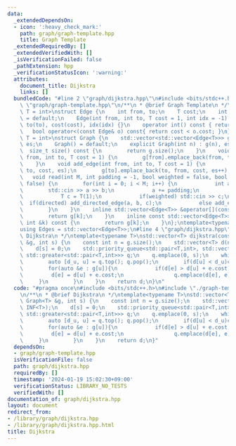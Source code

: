 ```yaml
---
data:
  _extendedDependsOn:
  - icon: ':heavy_check_mark:'
    path: graph/graph-template.hpp
    title: Graph Template
  _extendedRequiredBy: []
  _extendedVerifiedWith: []
  _isVerificationFailed: false
  _pathExtension: hpp
  _verificationStatusIcon: ':warning:'
  attributes:
    document_title: Dijkstra
    links: []
  bundledCode: "#line 2 \"graph/dijkstra.hpp\"\n#include <bits/stdc++.h>\n#line 3\
    \ \"graph/graph-template.hpp\"\n/**\n * @brief Graph Template\n */\ntemplate<typename\
    \ T = int>\nstruct Edge {\n    int from, to;\n    T cost;\n    int idx;\n    Edge()\
    \ = default;\n    Edge(int from, int to, T cost = 1, int idx = -1) : from(from),\
    \ to(to), cost(cost), idx(idx) {}\n    operator int() const { return to; }\n \
    \   bool operator<(const Edge& o) const{ return cost < o.cost; }\n};\ntemplate<typename\
    \ T = int>\nstruct Graph {\n    std::vector<std::vector<Edge<T>>> g;\n    int\
    \ es;\n    Graph() = default;\n    explicit Graph(int n) : g(n), es(0) {}\n  \
    \  size_t size() const {\n        return g.size();\n    }\n    void add_directed_edge(int\
    \ from, int to, T cost = 1) {\n        g[from].emplace_back(from, to, cost, es++);\n\
    \    }\n    void add_edge(int from, int to, T cost = 1) {\n        g[from].emplace_back(from,\
    \ to, cost, es);\n        g[to].emplace_back(to, from, cost, es++);\n    }\n \
    \   void read(int M, int padding = -1, bool weighted = false, bool directed =\
    \ false) {\n        for(int i = 0; i < M; i++) {\n            int a, b;\n    \
    \        std::cin >> a >> b;\n            a += padding;\n            b += padding;\n\
    \            T c = T(1);\n            if(weighted) std::cin >> c;\n          \
    \  if(directed) add_directed_edge(a, b, c);\n            else add_edge(a, b, c);\n\
    \        }\n    }\n    inline std::vector<Edge<T>> &operator[](const int &k) {\n\
    \        return g[k];\n    }\n    inline const std::vector<Edge<T>> &operator[](const\
    \ int &k) const {\n        return g[k];\n    }\n};\ntemplate<typename T = int>\n\
    using Edges = std::vector<Edge<T>>;\n#line 4 \"graph/dijkstra.hpp\"\n/**\n * @brief\
    \ Dijkstra\n */\ntemplate<typename T>\nstd::vector<T> dijkstra(const Graph<T>\
    \ &g, int s) {\n    const int n = g.size();\n    std::vector<T> d(n, INF<T>);\n\
    \    d[s] = 0;\n    std::priority_queue<std::pair<T,int>, std::vector<std::pair<T,int>>,\
    \ std::greater<std::pair<T,int>>> q;\n    q.emplace(0, s);\n    while(!q.empty()){\n\
    \        auto [d_u, u] = q.top(); q.pop();\n        if(d[u] < d_u)continue;\n\
    \        for(auto &e : g[u]){\n            if(d[e] > d[u] + e.cost){\n       \
    \         d[e] = d[u] + e.cost;\n                q.emplace(d[e], e);\n       \
    \     }\n        }\n    }\n    return d;\n}\n"
  code: "#pragma once\n#include <bits/stdc++.h>\n#include \"./graph-template.hpp\"\
    \n/**\n * @brief Dijkstra\n */\ntemplate<typename T>\nstd::vector<T> dijkstra(const\
    \ Graph<T> &g, int s) {\n    const int n = g.size();\n    std::vector<T> d(n,\
    \ INF<T>);\n    d[s] = 0;\n    std::priority_queue<std::pair<T,int>, std::vector<std::pair<T,int>>,\
    \ std::greater<std::pair<T,int>>> q;\n    q.emplace(0, s);\n    while(!q.empty()){\n\
    \        auto [d_u, u] = q.top(); q.pop();\n        if(d[u] < d_u)continue;\n\
    \        for(auto &e : g[u]){\n            if(d[e] > d[u] + e.cost){\n       \
    \         d[e] = d[u] + e.cost;\n                q.emplace(d[e], e);\n       \
    \     }\n        }\n    }\n    return d;\n}"
  dependsOn:
  - graph/graph-template.hpp
  isVerificationFile: false
  path: graph/dijkstra.hpp
  requiredBy: []
  timestamp: '2024-01-19 15:02:30+09:00'
  verificationStatus: LIBRARY_NO_TESTS
  verifiedWith: []
documentation_of: graph/dijkstra.hpp
layout: document
redirect_from:
- /library/graph/dijkstra.hpp
- /library/graph/dijkstra.hpp.html
title: Dijkstra
---
```

